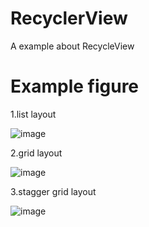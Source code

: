 # RecyclerView
A example about RecycleView

# Example figure
1.list layout 

![image](https://raw.githubusercontent.com/liuling07/RecyclerView/master/example1.gif)


2.grid layout 

![image](https://raw.githubusercontent.com/liuling07/RecyclerView/master/example2.gif)


3.stagger grid layout 

![image](https://raw.githubusercontent.com/liuling07/RecyclerView/master/example3.gif)

